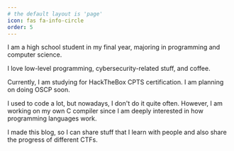 ```yaml
---
# the default layout is 'page'
icon: fas fa-info-circle
order: 5
---
```


I am a high school student in my final year, majoring in programming and computer science.

I love low-level programming, cybersecurity-related stuff, and coffee. 

Currently, I am studying for HackTheBox CPTS certification. I am planning on doing OSCP soon.

I used to code a lot, but nowadays, I don't do it quite often. However, I am working on my own C compiler since I am deeply interested in how programming languages work.

I made this blog, so I can share stuff that I learn with people and also share the progress of different CTFs.